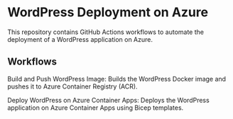# WordPress Deployment on Azure
This repository contains GitHub Actions workflows to automate the deployment of a WordPress application on Azure.

## Workflows
Build and Push WordPress Image: Builds the WordPress Docker image and pushes it to Azure Container Registry (ACR).

Deploy WordPress on Azure Container Apps: Deploys the WordPress application on Azure Container Apps using Bicep templates.